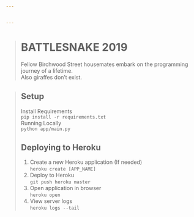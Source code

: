 ```yaml
---


---
```


<blockquote>
<h1 id="battlesnake-2019">BATTLESNAKE 2019</h1>
<p>Fellow Birchwood Street housemates embark on the programming journey of a lifetime.<br>
Also giraffes don’t exist.</p>
</blockquote>
<blockquote>
<h2 id="setup">Setup</h2>
<p>Install Requirements<br>
<code>pip install -r requirements.txt</code><br>
Running Locally<br>
<code>python app/main.py</code></p>
<h2 id="deploying-to-heroku">Deploying to Heroku</h2>
<ol>
<li>Create a new Heroku application (If needed)<br>
<code>heroku create [APP_NAME]</code></li>
<li>Deploy to Heroku<br>
<code>git push heroku master</code></li>
<li>Open application in browser<br>
<code>heroku open</code></li>
<li>View server logs<br>
<code>heroku logs --tail</code></li>
</ol>
</blockquote>

